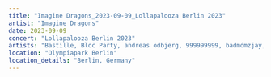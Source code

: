 ```yaml
---
title: "Imagine Dragons_2023-09-09_Lollapalooza Berlin 2023"
artist: "Imagine Dragons"
date: 2023-09-09
concert: "Lollapalooza Berlin 2023"
artists: "Bastille, Bloc Party, andreas odbjerg, 999999999, badmómzjay, Rina Sawayama, Artemas, Ava Max, Alexander Marcus, Blonde Redhead, Benjamin Hav & Familien, Alligatoah, AJR, Celeste Buckingham & King Shaolin, Arlo Parks, James Taylor, Gilli, Álvaro Soler, 01099, Aurora, Armin van Buuren, Andy C, alt-J, 47ter, 070 Shake, Imagine Dragons"
location: "Olympiapark Berlin"
location_details: "Berlin, Germany"
---
```

